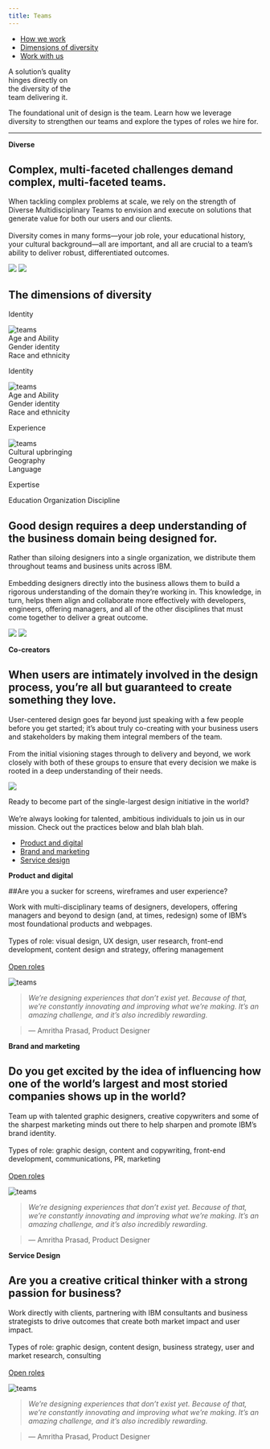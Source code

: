```yaml
---
title: Teams
---
```


<title-block>

<anchor-links>

- [How we work](#how-we-work)
- [Dimensions of diversity](#dimensions-of-diversity)
- [Work with us](#work-with-us)

</anchor-links>

A solution’s quality<br>hinges directly on<br>
<span>the diversity of the<br>team delivering it.</span>

</title-block>

<grid background="gray-10">
<column lg="10">

<p size="xl">The foundational unit of design is the team. Learn how we leverage diversity to strengthen our teams and explore the types of roles we hire for.</p>

</column>
</grid>
<grid background="gray-10">
<column lg="16">

<hr>

</column>
<column lg="4">

**Diverse**

</column>
<column lg="8">

## Complex, multi-faceted challenges demand complex, multi-faceted teams.
<p size="md">When tackling complex problems at scale, we rely on the strength of Diverse Multidisciplinary Teams to envision and execute on solutions that generate value for both our users and our clients.<br><br>Diversity comes in many forms—your job role, your educational history, your cultural background—all are important, and all are crucial to a team’s ability to deliver robust, differentiated outcomes. </p>

</column>
<column lg="6" offset_lg="4">

<img src="https://via.placeholder.com/800.png/ccc/ccc">

</column>
<column lg="6">

<img src="https://via.placeholder.com/800.png/ccc/ccc">

</column>
</grid>
<grid background="gray-10">
<column lg="12" offset_lg="4">

## The dimensions of diversity

</column>
<column lg="3" offset_lg="4">

<p size="md">Identity</p>

![teams](images/user.svg)  
Age and Ability  
Gender identity  
Race and ethnicity

</column>
<column lg="3" offset_lg="1">

<p size="md">Identity</p>

![teams](images/globe.svg)  
Age and Ability  
Gender identity  
Race and ethnicity

</column>
<column lg="3" offset_lg="1">

<p size="md">Experience</p>

![teams](images/education.svg)  
Cultural upbringing  
Geography  
Language  

</column>
</grid>
<grid background="gray-10">
<column lg="4">

<p size="md">Expertise</p>
Education  
Organization  
Discipline  



</column>
<column lg="8">

## Good design requires a deep understanding of the business domain being designed for.
<p size="md">Rather than siloing designers into a single organization, we distribute them throughout teams and business units across IBM.<br><br>Embedding designers directly into the business allows them to build a rigorous understanding of the domain they’re working in. This knowledge, in turn, helps them align and collaborate more effectively with developers, engineers, offering managers, and all of the other disciplines that must come together to deliver a great outcome.</p>

</column>
<column lg="8" offset_lg="4">

<img src="https://via.placeholder.com/800x500.png/ccc/ccc">

</column>
<column lg="4">

<img src="https://via.placeholder.com/800x450.png/ccc/ccc">

</column>
</grid>
<grid background="gray-10">
<column lg="4">

**Co-creators**

</column>
<column lg="8">

## When users are intimately involved in the design process, you’re all but guaranteed to create something they love. 
<p size="md">User-centered design goes far beyond just speaking with a few people before you get started; it’s about truly co-creating with your business users and stakeholders by making them integral members of the team.<br><br>From the initial visioning stages through to delivery and beyond, we work closely with both of these groups to ensure that every decision we make is rooted in a deep understanding of their needs.</p>

</column>
<column lg="12" offset_lg="4">

<img src="https://via.placeholder.com/1500x700.png/ccc/ccc">

</column>
</grid>
<grid background="gray-100">
<column lg="10">

<p size="xl">Ready to become part of the single-largest design initiative in the world? <br><br>We’re always looking for talented, ambitious individuals to join us in our mission. Check out the practices below and blah blah blah.</p>

</column>

<column offset_lg="2" lg="4">

<anchor-links>

- [Product and digital](#product-and-digital)
- [Brand and marketing](#brand-and-marketing)
- [Service design](#service-design)

</anchor-links>
</column>
<column lg="4">

**Product and digital**

</column>
<column lg="8">


##Are you a sucker for screens, wireframes and user experience? 
<p size="md">Work with multi-disciplinary teams of designers, developers, offering managers and beyond to design (and, at times, redesign) some of IBM’s most foundational products and webpages.<br><br>Types of role: visual design, UX design, user research, front-end development, content design and strategy, offering management<br><br><a href="#">Open roles</a></p>

</column>
<column lg="8" offset_lg="4">

![teams](images/teams_2.png)

</column>
<column lg="3">

> _We’re designing experiences that don’t exist yet. Because of that, we’re constantly innovating and improving what we’re making. It’s an amazing challenge, and it’s also incredibly rewarding._

> — Amritha Prasad, Product Designer

</column>
</grid>
<grid background="gray-100">
<column lg="4">

**Brand and marketing**

</column>
<column lg="8">

## Do you get excited by the idea of influencing how one of the world’s largest and most storied companies shows up in the world?
<p size="md">Team up with talented graphic designers, creative copywriters and some of the sharpest marketing minds out there to help sharpen and promote IBM’s brand identity.<br><br>Types of role: graphic design, content and copywriting, front-end development, communications, PR, marketing<br><br><a href="#">Open roles</a></p>

</column>
<column lg="8" offset_lg="4">

![teams](images/teams_3.png)

</column>
<column lg="3">

> _We’re designing experiences that don’t exist yet. Because of that, we’re constantly innovating and improving what we’re making. It’s an amazing challenge, and it’s also incredibly rewarding._

> — Amritha Prasad, Product Designer

</column>
</grid>
<grid background="gray-100">
<column lg="4">

**Service Design**

</column>
<column lg="8">

## Are you a creative critical thinker with a strong passion for business?
<p size="md">Work directly with clients, partnering with IBM consultants and business strategists to drive outcomes that create both market impact and user impact.<br><br>Types of role: graphic design, content design, business strategy, user and market research, consulting<br><br><a href="#">Open roles</a></p>

</column>
<column lg="8" offset_lg="4">

![teams](images/teams_3.png)

</column>
<column lg="3">

> _We’re designing experiences that don’t exist yet. Because of that, we’re constantly innovating and improving what we’re making. It’s an amazing challenge, and it’s also incredibly rewarding._

> — Amritha Prasad, Product Designer

</column>
</grid>



